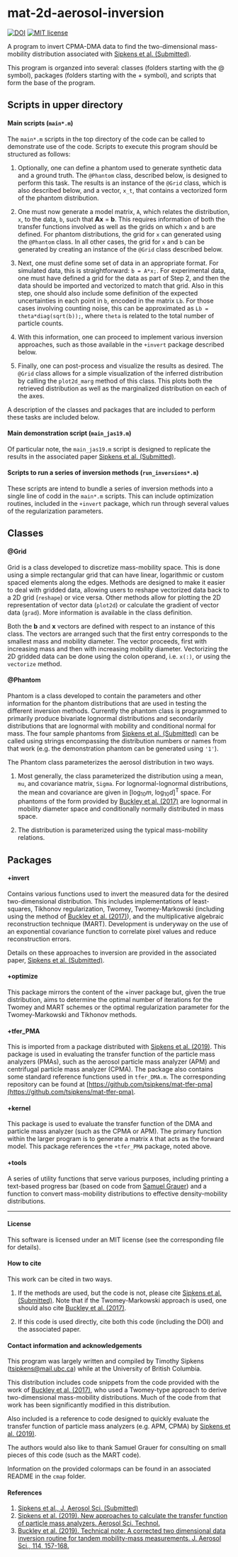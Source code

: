 # mat-2d-aerosol-inversion

[![DOI](https://zenodo.org/badge/190667091.svg)](https://zenodo.org/badge/latestdoi/190667091)
[![MIT license](https://img.shields.io/badge/License-MIT-blue.svg)](https://lbesson.mit-license.org/)

A program to invert CPMA-DMA data to find the two-dimensional
mass-mobility distribution associated with [Sipkens et al. (Submitted)][1].

This program is organzed into several: 
classes (folders starting with the @ symbol), 
packages (folders starting with the + symbol), and
scripts that form the base of the program. 


## Scripts in upper directory

#### Main scripts (`main*.m`)

The `main*.m` scripts in the top directory of the code can be called to
demonstrate use of the code. Scripts to execute this program should be
structured as follows:

1. Optionally, one can define a phantom used to generate synthetic data and a
ground truth. The `@Phantom` class, described below, is designed to
perform this task. The results is an instance of the `@Grid` class, which is
also described below, and a vector, `x_t`, that contains a vectorized form of
the phantom distribution.

2. One must now generate a model matrix, `A`, which relates the distribution,
`x`, to the data, `b`, such that **Ax** = **b**. This requires information of
both the transfer functions involved as well as the grids on which `x` and `b`
are defined. For phantom distributions, the grid for `x` can generated using
the `@Phantom` class. In all other cases, the grid for `x` and `b` can be
generated by creating an instance of the `@Grid` class described below.

3. Next, one must define some set of data in an appropriate format. For
simulated data, this is straightforward: `b = A*x;`. For experimental data, one
must have defined a grid for the data as part of Step 2, and then the data
should be imported and vectorized to match that grid. Also in this step, one
should also include some definition of the expected uncertainties in each point
in `b`, encoded in the matrix `Lb`. For those cases involving counting noise,
this can be approximated as `Lb = theta*diag(sqrt(b));`, where `theta` is
related to the total number of particle counts.

4. With this information, one can proceed to implement various inversion
approaches, such as those available in the `+invert` package described below.

5. Finally, one can post-process and visualize the results as desired. The
`@Grid` class allows for a simple visualization of the inferred distribution
by calling the `plot2d_marg` method of this class. This plots both the
retrieved distribution as well as the marginalized distribution on each of
the axes.

A description of the classes and packages that are included to perform these
tasks are included below.

#### Main demonstration script (`main_jas19.m`)

Of particular note, the `main_jas19.m` script is designed to replicate the
results in the associated paper [Sipkens et al. (Submitted)][1].

#### Scripts to run a series of inversion methods (`run_inversions*.m`)

These scripts are intend to bundle a series of inversion methods into a single
line of codd in the `main*.m` scripts. This can include optimization routines,
included in the `+invert` package, which run through several values of the
regularization parameters.

## Classes

#### @Grid

Grid is a class developed to discretize mass-mobility space. This is
done using a simple rectangular grid that can have linear, logarithmic
or custom spaced elements along the edges. Methods are designed
to make it easier to deal with gridded data, allowing users to reshape
vectorized data back to a 2D grid (`reshape`) or vice versa. Other
methods allow for plotting the 2D representation of vector data (`plot2d`) or
calculate the gradient of vector data (`grad`). More information is available
in the class definition.

Both the **b** and **x** vectors are defined with respect to an instance of
this class. The vectors are arranged such that the first entry corresponds
to the smallest mass and mobility diameter. The vector proceeds, first with
increasing mass and then with increasing mobility diameter. Vectorizing the
2D gridded data can be done using the colon operand, i.e. `x(:)`, or using
the `vectorize` method.

#### @Phantom

Phantom is a class developed to contain the parameters and other information
for the phantom distributions that are used in testing the different inversion
methods. Currently the phantom class is programmed to primarily produce 
bivariate lognormal distributions and secondarily distributions 
that are lognormal with mobility and conditional normal for mass. 
The four sample phantoms from [Sipkens et al. (Submitted)][1] 
can be called using strings encompassing the distribution numbers
or names from that work (e.g. the demonstration phantom can be
generated using `'1'`).

The Phantom class parameterizes the aerosol distribution in two 
ways. 

1. Most generally, the class parameterized the distribution
using a mean, `mu`, and covariance matrix, `Sigma`. For lognormal-lognormal
distributions, the mean and covariance are given in 
[log<sub>10</sub>*m*, log<sub>10</sub>*d*]<sup>T</sup>
space. For phantoms of the form provided by [Buckley et al. (2017)][3] 
are lognormal in mobility diameter space and conditionally normally
distributed in mass space. 

2. The distribution is parameterized using the typical
mass-mobility relations. 

## Packages

#### +invert

Contains various functions used to invert the measured data for the desired
two-dimensional distribution. This includes implementations of least-squares,
Tikhonov regularization, Twomey, Twomey-Markowski (including using the method
of [Buckley et al. (2017)][3]), and the multiplicative algebraic reconstruction
technique (MART). Development is underyway on the use of an exponential covariance
function to correlate pixel values and reduce reconstruction errors.

Details on these approaches to inversion are provided in the 
associated paper, [Sipkens et al. (Submitted)][1]. 

#### +optimize

This package mirrors the content of the +inver package but, 
given the true distribution, aims to determine the optimal number of 
iterations for the Twomey and MART schemes or the optimal regularization 
parameter for the Twomey-Markowski and Tikhonov methods. 


#### +tfer_PMA

This is imported from a package distributed with [Sipkens et al. (2019)][2].
This package is used in evaluating the transfer function of the particle mass
analyzers (PMAs), such as the aerosol particle mass analyzer (APM) and centrifugal
particle mass analyzer (CPMA). The package also contains some standard reference
functions used in `tfer_DMA.m`. The corresponding repository can be found at
[https://github.com/tsipkens/mat-tfer-pma](https://github.com/tsipkens/mat-tfer-pma).

#### +kernel

This package is used to evaluate the transfer function of the DMA and
particle mass analyzer (such as the CPMA or APM). The primary function
within the larger program is to generate a matrix `A` that acts as the
forward model. This package references the `+tfer_PMA` package, noted
above.

#### +tools

A series of utility functions that serve various purposes, including printing
a text-based progress bar (based on code from
[Samuel Grauer](https://www.researchgate.net/profile/Samuel_Grauer))
and a function to convert mass-mobility distributions to effective
density-mobility distributions.

----------------------------------------------------------------------

#### License

This software is licensed under an MIT license (see the corresponding file
for details).

#### How to cite

This work can be cited in two ways. 

1. If the methods are used, but the code is not, 
please cite [Sipkens et al. (Submitted)][1]. 
Note that if the Twomey-Markowski approach is used, 
one should also cite [Buckley et al. (2017)][3]. 

2. If this code is used directly, cite both this code 
(including the DOI) and the associated paper. 

#### Contact information and acknowledgements

This program was largely written and compiled by Timothy Sipkens
([tsipkens@mail.ubc.ca](mailto:tsipkens@mail.ubc.ca)) while at the
University of British Columbia.

This distribution includes code snippets from the code provided with
the work of [Buckley et al. (2017)][3],
who used a Twomey-type approach to derive two-dimensional mass-mobility
distributions. Much of the code from that work has been significantly
modified in this distribution.

Also included is a reference to code designed to quickly evaluate
the transfer function of particle mass analyzers (e.g. APM, CPMA) by
[Sipkens et al. (2019)][2]. 

The authors would also like to thank Samuel Grauer
for consulting on small pieces of this code (such as
the MART code). 

Information on the provided colormaps can be found in an associated
README in the `cmap` folder.

#### References

1. [Sipkens et al., J. Aerosol Sci. (Submitted)][1]
2. [Sipkens et al. (2019). New approaches to calculate the transfer function of particle mass 
analyzers. Aerosol Sci. Technol.][2]
3. [Buckley et al. (2019). Technical note: A corrected two dimensional data inversion routine for tandem mobility-mass measurements. J. Aerosol Sci., 114, 157-168.][3]

[1]: N/A
[2]: https://doi.org/10.1080/02786826.2019.1680794
[3]: https://doi.org/10.1016/j.jaerosci.2017.09.012
